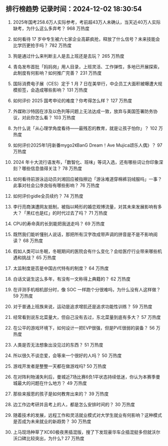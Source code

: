 
## 排行榜趋势 记录时间：2024-12-02 18:30:54
  
  1. 2025年国考258.6万人实际参考，考前超43万人未确认，当天近40万人实际缺考，为什么这么多弃考？ 968 万热度
    
  2. 如何看待 17 岁中专生被六七家企业高薪疯抢，释放了什么信号？未来技能会比学历更抢手吗？ 782 万热度
    
  3. 狗是通过什么来判断主人是去上班还是去玩？ 265 万热度
    
  4. 青岛发布首批「妈妈岗」用人目录，上班灵活、工作弹性，多地已开展探索，此制度有何影响？如何推广完善？ 231 万热度
    
  5. 国际消费电子展（CES）定于 1 月 7 日在美举行，中企员工大面积被曝遭大规模拒签，会造成哪些影响？ 131 万热度
    
  6. 如何评价 2025 国考申论的难度？你考得怎么样？ 127 万热度
    
  7. 外媒称沙特因在涉及以色列等问题上无法达成一致，放弃与美国签署防务协议，对此你怎么看？ 103 万热度
    
  8. 为什么说「从心理学角度看待——最残忍的教育，就是让孩子怕你」？ 102 万热度
    
  9. 如何评价2025年1月新番mygo2《BanG Dream！Ave Mujica颂乐人偶》？ 97 万热度
    
  10. 2024 年十大流行语发布，「数智化、班味」等词入选，还有哪些词让你印象深刻？哪些信息值得关注？ 78 万热度
    
  11. 如何看待前游泳运动员刘湘回应被指擦边「游泳难道穿棉裤羽绒服吗」一事？此事对社会公序良俗有哪些影响？ 76 万热度
    
  12. 如何评价gidle全员续约？ 74 万热度
    
  13. 李行亮商演遭网友抵制，被指以畸形的婚恋观博流量，对其未来发展影响有多大？「黑红也是红」的时代过去了吗？ 71 万热度
    
  14. CPU的寿命真的长到能把我送走吗？ 69 万热度
    
  15. 既然我们能听懂别人说话，那把所有汉字改成带声调的拼音是不是不影响阅读？ 68 万热度
    
  16. 假如人类可以冬眠，冬眠期间的医院会有什么变化？会给医疗行业带来哪些机遇和挑战？ 65 万热度
    
  17. 太监制度是否是中国古代特有的制度？ 64 万热度
    
  18. 白话文诞生这么多年，有没有一文称得上典籍的？ 62 万热度
    
  19. 在评测手机相机部分时，像 SOC 一样跑个分很难吗，为什么没有人这样做？ 59 万热度
    
  20. 对于普通上班族来说，运动是追求增肌还是追求功能性训练？ 59 万热度
    
  21. 经常看到说东北菜量大，但自己没有去过，东北菜量到底有多大？ 57 万热度
    
  22. 在公平的游戏环境下，如何设计一把EVP很强，但是PVE很弱的装备？ 56 万热度
    
  23. 人类是否无法想象出没见过的东西？ 51 万热度
    
  24. 所以很久不谈恋爱，会等来一个很好的人吗？ 50 万热度
    
  25. 游戏开发者是整整一天都在做游戏吗? 50 万热度
    
  26. 在对阵利物浦失利后，曼城近7场比赛6负1平状态持续低迷，你认为本赛季曼城最大的问题在什么地方？ 49 万热度
    
  27. 那些来报恩的孩子是如何教育出来的？ 39 万热度
    
  28. 边工作边考研并且考上的人，都是怎么安排时间的？ 30 万热度
    
  29. 随着技术的发展，远程工作和灵活就业模式对大学生就业有何影响？这种模式是否成为未来就业的新趋势？ 30 万热度
    
  30. 上马现场种草了XC60极夜黑插混版，搜了下发现豪华车企插混挺多但就沃尔沃口碑比较突出，为什么? 27 万热度
    